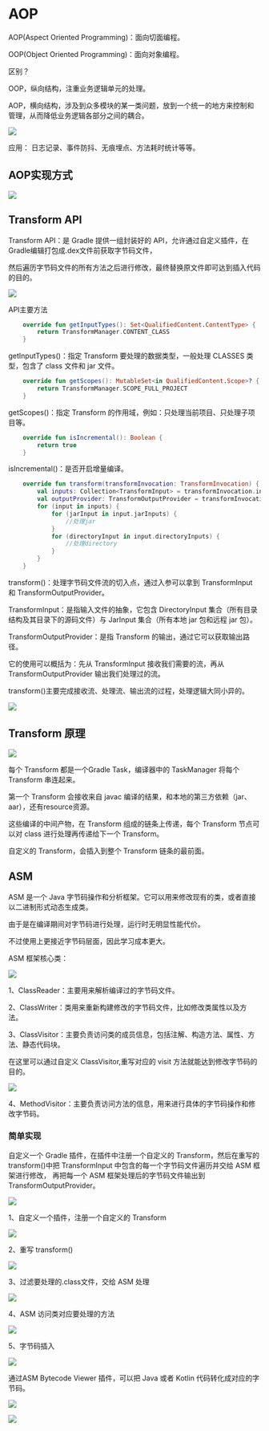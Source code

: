 # AOP

AOP(Aspect Oriented Programming)：面向切面编程。

OOP(Object Oriented Programming)：面向对象编程。

区别？

OOP，纵向结构，注重业务逻辑单元的处理。

AOP，横向结构，涉及到众多模块的某一类问题，放到一个统一的地方来控制和管理，从而降低业务逻辑各部分之间的耦合。

![](data7.png)

应用：
日志记录、事件防抖、无痕埋点、方法耗时统计等等。


## AOP实现方式


![](data8.png)


## Transform API

Transform API：是 Gradle 提供一组封装好的 API，允许通过自定义插件，在Gradle编辑打包成.dex文件前获取字节码文件， 

然后遍历字节码文件的所有方法之后进行修改，最终替换原文件即可达到插入代码的目的。

![](data5.png)

API主要方法

```kotlin
    override fun getInputTypes(): Set<QualifiedContent.ContentType> {
        return TransformManager.CONTENT_CLASS
    }
```

getInputTypes()：指定 Transform 要处理的数据类型，一般处理 CLASSES 类型，包含了 class 文件和 jar 文件。

```kotlin
    override fun getScopes(): MutableSet<in QualifiedContent.Scope>? {
        return TransformManager.SCOPE_FULL_PROJECT
    }
```

getScopes()：指定 Transform 的作用域，例如：只处理当前项目、只处理子项目等。

```kotlin
    override fun isIncremental(): Boolean {
        return true
    }
```

isIncremental()：是否开启增量编译。

```kotlin
    override fun transform(transformInvocation: TransformInvocation) {
        val inputs: Collection<TransformInput> = transformInvocation.inputs
        val outputProvider: TransformOutputProvider = transformInvocation.outputProvider
        for (input in inputs) {
            for (jarInput in input.jarInputs) {
                //处理jar
            }
            for (directoryInput in input.directoryInputs) {
                //处理directory
            }
        }
    }
```

transform()：处理字节码文件流的切入点，通过入参可以拿到 TransformInput 和 TransformOutputProvider。

TransformInput：是指输入文件的抽象，它包含 DirectoryInput 集合（所有目录结构及其目录下的源码文件）与 
JarInput 集合（所有本地 jar 包和远程 jar 包）。

TransformOutputProvider：是指 Transform 的输出，通过它可以获取输出路径。

它的使用可以概括为：先从 TransformInput 接收我们需要的流，再从 TransformOutputProvider 输出我们处理过的流。

transform()主要完成接收流、处理流、输出流的过程，处理逻辑大同小异的。

![](data6.png)

## Transform 原理

![](data3_流程.png)

每个 Transform 都是一个Gradle Task，编译器中的 TaskManager 将每个 Transform 串连起来。

第一个 Transform 会接收来自 javac 编译的结果，和本地的第三方依赖（jar、aar），还有resource资源。

这些编译的中间产物，在 Transform 组成的链条上传递，每个 Transform 节点可以对 class 进行处理再传递给下一个 Transform。

自定义的 Transform，会插入到整个 Transform 链条的最前面。

## ASM

ASM 是一个 Java 字节码操作和分析框架。它可以用来修改现有的类，或者直接以二进制形式动态生成类。

由于是在编译期间对字节码进行处理，运行时无明显性能代价。

不过使用上更接近字节码层面，因此学习成本更大。

ASM 框架核心类：

![](data4.png)

1、ClassReader：主要用来解析编译过的字节码文件。

2、ClassWriter：类用来重新构建修改的字节码文件，比如修改类属性以及方法。

3、ClassVisitor：主要负责访问类的成员信息，包括注解、构造方法、属性、方法、静态代码块。

在这里可以通过自定义 ClassVisitor,重写对应的 visit 方法就能达到修改字节码的目的。

![](data1_classvisitor.png)

4、MethodVisitor：主要负责访问方法的信息，用来进行具体的字节码操作和修改字节码。

### 简单实现

自定义一个 Gradle 插件，在插件中注册一个自定义的 Transform，然后在重写的 transform()中把 TransformInput 中包含的每一个字节码文件遍历并交给 ASM 框架进行修改，
再把每一个 ASM 框架处理后的字节码文件输出到 TransformOutputProvider。

![](data2_流程.png)

1、自定义一个插件，注册一个自定义的 Transform

![](impl1.png)

2、重写 transform()

![](impl2.png)

3、过滤要处理的.class文件，交给 ASM 处理

![](impl3.png)

4、ASM 访问类对应要处理的方法

![](impl4.png)

5、字节码插入

![](impl5.png)

通过ASM Bytecode Viewer 插件，可以把 Java 或者 Kotlin 代码转化成对应的字节码。  

![](impl6.png)

![](impl7.png)
